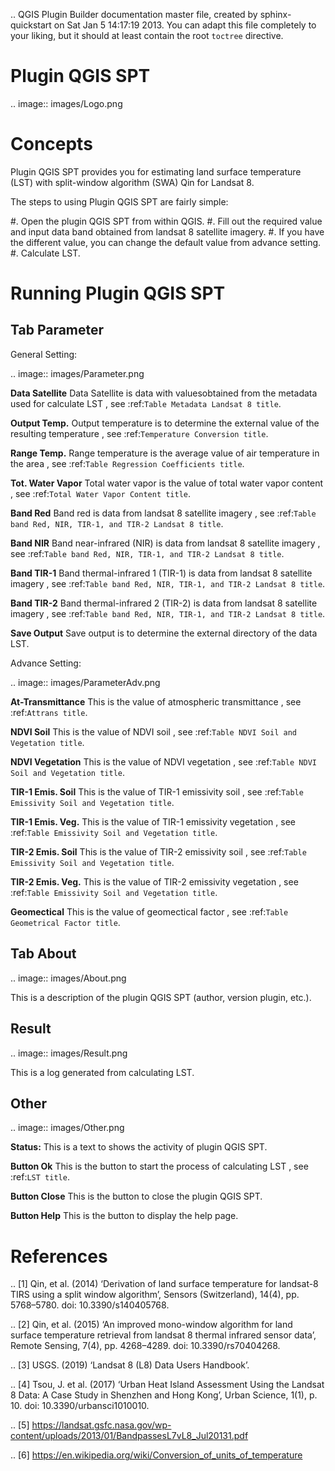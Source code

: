 .. QGIS Plugin Builder documentation master file, created by
   sphinx-quickstart on Sat Jan  5 14:17:19 2013.
   You can adapt this file completely to your liking, but it should at least
   contain the root `toctree` directive.

Plugin QGIS SPT
===============================================
.. image:: images/Logo.png

Concepts
=================
Plugin QGIS SPT provides you for estimating land surface temperature (LST) with split-window algorithm (SWA) Qin for Landsat 8.

The steps to using Plugin QGIS SPT are fairly simple:

#. Open the plugin QGIS SPT from within QGIS.
#. Fill out the required value and input data band obtained from landsat 8 satellite imagery.
#. If you have the different value, you can change the default value from advance setting.
#. Calculate LST.


Running Plugin QGIS SPT
======================

Tab Parameter
--------------------------

General Setting:

.. image:: images/Parameter.png

**Data Satellite**
 Data Satellite is data with values ​​obtained from the metadata used for calculate LST
 , see :ref:`Table Metadata Landsat 8 title`.

**Output Temp.**
 Output temperature is to determine the external value of the resulting temperature
 , see :ref:`Temperature Conversion title`.

**Range Temp.**
 Range temperature is the average value of air temperature in the area
 , see :ref:`Table Regression Coefficients title`.

**Tot. Water Vapor**
 Total water vapor is the value of total water vapor content
 , see :ref:`Total Water Vapor Content title`.

**Band Red**
 Band red is data from landsat 8 satellite imagery
 , see :ref:`Table band Red, NIR, TIR-1, and TIR-2 Landsat 8 title`.

**Band NIR**
 Band near-infrared (NIR) is data from landsat 8 satellite imagery
 , see :ref:`Table band Red, NIR, TIR-1, and TIR-2 Landsat 8 title`.

**Band TIR-1**
 Band thermal-infrared 1 (TIR-1) is data from landsat 8 satellite imagery
 , see :ref:`Table band Red, NIR, TIR-1, and TIR-2 Landsat 8 title`.

**Band TIR-2**
 Band thermal-infrared 2 (TIR-2) is data from landsat 8 satellite imagery
 , see :ref:`Table band Red, NIR, TIR-1, and TIR-2 Landsat 8 title`.

**Save Output**
 Save output is to determine the external directory of the data LST.


Advance Setting:

.. image:: images/ParameterAdv.png

**At-Transmittance**
 This is the value of atmospheric transmittance
 , see :ref:`Attrans title`.

**NDVI Soil**
 This is the value of NDVI soil
 , see :ref:`Table NDVI Soil and Vegetation title`.

**NDVI Vegetation**
 This is the value of NDVI vegetation
 , see :ref:`Table NDVI Soil and Vegetation title`.

**TIR-1 Emis. Soil**
 This is the value of TIR-1 emissivity soil
 , see :ref:`Table Emissivity Soil and Vegetation title`.

**TIR-1 Emis. Veg.**
 This is the value of TIR-1 emissivity vegetation
 , see :ref:`Table Emissivity Soil and Vegetation title`.

**TIR-2 Emis. Soil**
 This is the value of TIR-2 emissivity soil
 , see :ref:`Table Emissivity Soil and Vegetation title`.

**TIR-2 Emis. Veg.**
 This is the value of TIR-2 emissivity vegetation
 , see :ref:`Table Emissivity Soil and Vegetation title`.

**Geomectical**
 This is the value of geomectical factor
 , see :ref:`Table Geometrical Factor title`.


Tab About
--------------------------

.. image:: images/About.png

This is a description of the plugin QGIS SPT (author, version plugin, etc.).

Result
--------------------------

.. image:: images/Result.png

This is a log generated from calculating LST.

Other
--------------------------

.. image:: images/Other.png

**Status:**
 This is a text to shows the activity of plugin QGIS SPT.

**Button Ok**
 This is the button to start the process of calculating LST
 , see :ref:`LST title`.

**Button Close**
 This is the button to close the plugin QGIS SPT.

**Button Help**
 This is the button to display the help page.


References
======================
.. [1] Qin, et al. (2014) ‘Derivation of land surface temperature for landsat-8 TIRS using a split window algorithm’, Sensors (Switzerland), 14(4), pp. 5768–5780. doi: 10.3390/s140405768.

.. [2] Qin, et al. (2015) ‘An improved mono-window algorithm for land surface temperature retrieval from landsat 8 thermal infrared sensor data’, Remote Sensing, 7(4), pp. 4268–4289. doi: 10.3390/rs70404268.

.. [3] USGS. (2019) ‘Landsat 8 (L8) Data Users Handbook’.

.. [4] Tsou, J. et al. (2017) ‘Urban Heat Island Assessment Using the Landsat 8 Data: A Case Study in Shenzhen and Hong Kong’, Urban Science, 1(1), p. 10. doi: 10.3390/urbansci1010010.

.. [5] https://landsat.gsfc.nasa.gov/wp-content/uploads/2013/01/BandpassesL7vL8_Jul20131.pdf

.. [6] https://en.wikipedia.org/wiki/Conversion_of_units_of_temperature
